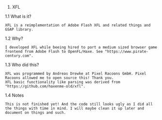 1. XFL

1.1 What is it?

	XFL is a reimplementation of Adobe Flash XFL and related things and GSAP library.

1.2 Why?

	I developed XFL while beeing hired to port a medium sized browser game frontend from Adobe Flash to OpenFL/Haxe. See "https://www.pirate-century.com". 

1.3 Who did this?

	XFL was programmed by Andreas Drewke at Pixel Racoons GmbH. Pixel Racoons allowed me to open source this! Thank you.
	XFL basic functionality like parsing was derived from "https://github.com/haxenme-old/xfl".

1.4 Notes

	This is not finished yet! And the code still looks ugly as I did all the things with time in mind. I will maybe clean it up later and document on things and such.

